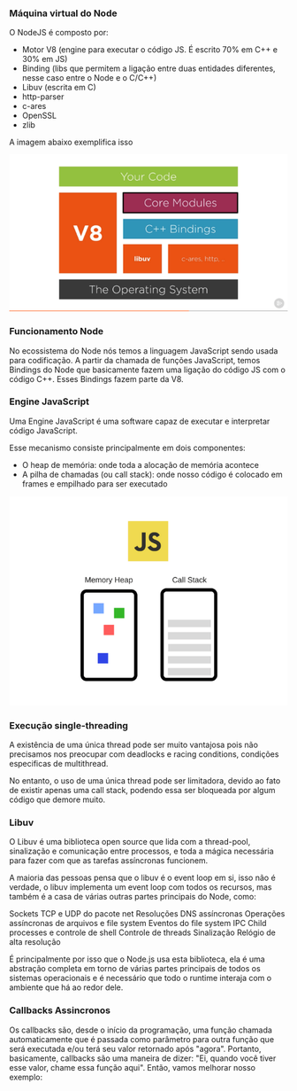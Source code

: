 ### Máquina virtual do Node

O NodeJS é composto por:

- Motor V8 (engine para executar o código JS. É escrito 70% em C++ e 30% em JS)
- Binding (libs que permitem a ligação entre duas entidades diferentes, nesse caso entre o Node e o C/C++)
- Libuv (escrita em C)
- http-parser
- c-ares
- OpenSSL
- zlib

A imagem abaixo exemplifica isso

![Componentes do Node](../images/nodejs-components.png)

### Funcionamento Node

No ecossistema do Node nós temos a linguagem JavaScript sendo usada para codificação. A partir da chamada de funções JavaScript, temos Bindings do Node que basicamente fazem uma ligação do código JS com o código C++. Esses Bindings fazem parte da V8.

### Engine JavaScript

Uma Engine JavaScript é uma software capaz de executar e interpretar código JavaScript.

Esse mecanismo consiste principalmente em dois componentes:

- O heap de memória: onde toda a alocação de memória acontece
- A pilha de chamadas (ou call stack): onde nosso código é colocado em frames e empilhado para ser executado

![Componentes do Node](../images/v8-simplified.png)

### Execução single-threading

A existência de uma única thread pode ser muito vantajosa pois não precisamos nos preocupar com deadlocks e racing conditions, condições especificas de multithread.

No entanto,  o uso de uma única thread pode ser limitadora, devido ao fato de existir apenas uma call stack, podendo essa ser bloqueada por algum código que demore muito.

### Libuv

O Libuv é uma biblioteca open source que lida com a thread-pool, sinalização e comunicação entre processos, e toda a mágica necessária para fazer com que as tarefas assíncronas funcionem.

A maioria das pessoas pensa que o libuv é o event loop em si, isso não é verdade, o libuv implementa um event loop com todos os recursos, mas também é a casa de várias outras partes principais do Node, como:

Sockets TCP e UDP do pacote net
Resoluções DNS assíncronas
Operações assíncronas de arquivos e file system
Eventos do file system
IPC
Child processes e controle de shell
Controle de threads
Sinalização
Relógio de alta resolução

É principalmente por isso que o Node.js usa esta biblioteca, ela é uma abstração completa em torno de várias partes principais de todos os sistemas operacionais e é necessário que todo o runtime interaja com o ambiente que há ao redor dele.

### Callbacks Assincronos

 Os callbacks são, desde o início da programação, uma função chamada automaticamente que é passada como parâmetro para outra função que será executada e/ou terá seu valor retornado após "agora". Portanto, basicamente, callbacks são uma maneira de dizer: "Ei, quando você tiver esse valor, chame essa função aqui". Então, vamos melhorar nosso exemplo:

 